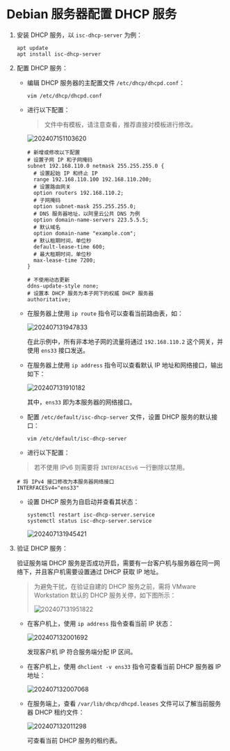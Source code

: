 # Debian 服务器配置 DHCP 服务

1. 安装 DHCP 服务，以 `isc-dhcp-server` 为例：

   ```shell
   apt update
   apt install isc-dhcp-server
   ```

2. 配置 DHCP 服务：

   - 编辑 DHCP 服务器的主配置文件 `/etc/dhcp/dhcpd.conf`：

     ```shell
     vim /etc/dhcp/dhcpd.conf
     ```

   - 进行以下配置：

     > 文件中有模板，请注意查看，推荐直接对模板进行修改。

     ![202407151103620](https://oss.isiou.cn//images/202407151103620.png)

     ```shell
     # 新增或修改以下配置
     # 设置子网 IP 和子网掩码
     subnet 192.168.110.0 netmask 255.255.255.0 {
       # 设置起始 IP 和终止 IP
       range 192.168.110.100 192.168.110.200;
       # 设置路由网关
       option routers 192.168.110.2;
       # 子网掩码
       option subnet-mask 255.255.255.0;
       # DNS 服务器地址，以阿里云公共 DNS 为例
       option domain-name-servers 223.5.5.5;
       # 默认域名
       option domain-name "example.com";
       # 默认租期时间，单位秒
       default-lease-time 600;
       # 最大租期时间，单位秒
       max-lease-time 7200;
     }

     # 不使用动态更新
     ddns-update-style none;
     # 设置本 DHCP 服务为本子网下的权威 DHCP 服务器
     authoritative;
     ```

   - 在服务器上使用 `ip route` 指令可以查看当前路由表，如：

     ![202407131947833](https://oss.isiou.cn//images/202407131947833.png)

     在此示例中，所有非本地子网的流量将通过 `192.168.110.2` 这个网关，并使用 `ens33` 接口发送。

   - 在服务器上使用 `ip address` 指令可以查看默认 IP 地址和网络接口，输出如下：

     ![202407131910182](https://oss.isiou.cn//images/202407131910182.png)

     其中，`ens33` 即为本服务器的网络接口。

   - 配置 `/etc/default/isc-dhcp-server` 文件，设置 DHCP 服务的默认接口：

     ```shell
     vim /etc/default/isc-dhcp-server
     ```

   - 进行以下配置：

   > 若不使用 IPv6 则需要将 `INTERFACESv6` 一行删除以禁用。

   ```shell
   # 将 IPv4 接口修改为本服务器网络接口
   INTERFACESv4="ens33"
   ```

   - 设置 DHCP 服务为自启动并查看其状态：

     ```shell
     systemctl restart isc-dhcp-server.service
     systemctl status isc-dhcp-server.service
     ```

     ![202407131945421](https://oss.isiou.cn//images/202407131945421.png)

3. 验证 DHCP 服务：

   验证服务端 DHCP 服务是否成功开启，需要有一台客户机与服务器在同一网络下，并且客户机需要设置通过 DHCP 获取 IP 地址。

   > 为避免干扰，在验证自建的 DHCP 服务之前，需将 VMware Workstation 默认的 DHCP 服务关停，如下图所示：
   >
   > ![202407131951822](https://oss.isiou.cn//images/202407131951822.png)

   - 在客户机上，使用 `ip address` 指令查看当前 IP 状态：

     ![202407132001692](https://oss.isiou.cn//images/202407132001692.png)

     发现客户机 IP 符合服务端分配 IP 区间。

   - 在客户机上，使用 `dhclient -v ens33` 指令可查看当前 DHCP 服务器 IP 地址：

     ![202407132007068](https://oss.isiou.cn//images/202407132007068.png)

   - 在服务端上，查看 `/var/lib/dhcp/dhcpd.leases` 文件可以了解当前服务器 DHCP 租约文件：

     ![202407132011298](https://oss.isiou.cn//images/202407132011298.png)

     可查看当前 DHCP 服务的租约表。
